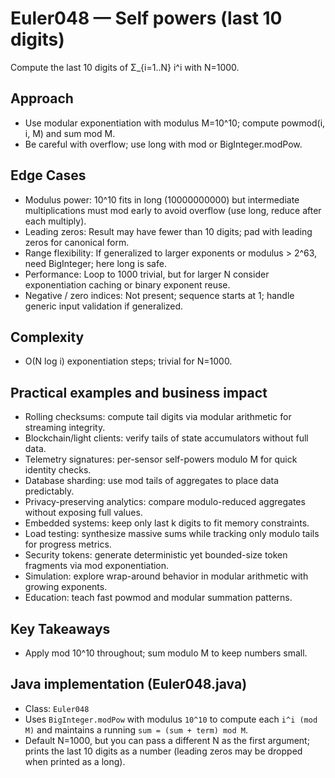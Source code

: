# Euler048 — Self powers (last 10 digits)

Compute the last 10 digits of Σ_{i=1..N} i^i with N=1000.

## Approach

- Use modular exponentiation with modulus M=10^10; compute powmod(i, i, M) and sum mod M.
- Be careful with overflow; use long with mod or BigInteger.modPow.

## Edge Cases

- Modulus power: 10^10 fits in long (10000000000) but intermediate multiplications must mod early to avoid overflow (use long, reduce after each multiply).
- Leading zeros: Result may have fewer than 10 digits; pad with leading zeros for canonical form.
- Range flexibility: If generalized to larger exponents or modulus > 2^63, need BigInteger; here long is safe.
- Performance: Loop to 1000 trivial, but for larger N consider exponentiation caching or binary exponent reuse.
- Negative / zero indices: Not present; sequence starts at 1; handle generic input validation if generalized.

## Complexity
- O(N log i) exponentiation steps; trivial for N=1000.

## Practical examples and business impact

- Rolling checksums: compute tail digits via modular arithmetic for streaming integrity.
- Blockchain/light clients: verify tails of state accumulators without full data.
- Telemetry signatures: per-sensor self-powers modulo M for quick identity checks.
- Database sharding: use mod tails of aggregates to place data predictably.
- Privacy-preserving analytics: compare modulo-reduced aggregates without exposing full values.
- Embedded systems: keep only last k digits to fit memory constraints.
- Load testing: synthesize massive sums while tracking only modulo tails for progress metrics.
- Security tokens: generate deterministic yet bounded-size token fragments via mod exponentiation.
- Simulation: explore wrap-around behavior in modular arithmetic with growing exponents.
- Education: teach fast powmod and modular summation patterns.

## Key Takeaways
- Apply mod 10^10 throughout; sum modulo M to keep numbers small.


## Java implementation (Euler048.java)

- Class: `Euler048`
- Uses `BigInteger.modPow` with modulus `10^10` to compute each `i^i (mod M)` and maintains a running `sum = (sum + term) mod M`.
- Default N=1000, but you can pass a different N as the first argument; prints the last 10 digits as a number (leading zeros may be dropped when printed as a long).
